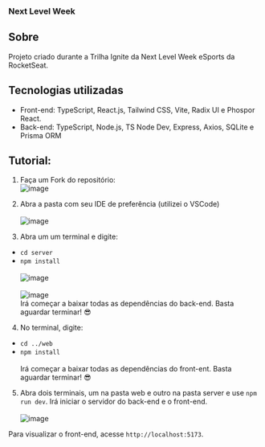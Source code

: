 ### Next Level Week

## Sobre
Projeto criado durante a Trilha Ignite da Next Level Week eSports da RocketSeat.

## Tecnologias utilizadas
- Front-end: TypeScript, React.js, Tailwind CSS, Vite, Radix UI e Phospor React.
- Back-end: TypeScript, Node.js, TS Node Dev, Express, Axios, SQLite e Prisma ORM

## Tutorial:

1. Faça um Fork do repositório:<br>
![image](https://user-images.githubusercontent.com/58668840/190938842-1b679baa-030d-49ee-a517-19fb55096307.png)

2. Abra a pasta com seu IDE de preferência (utilizei o VSCode)<br><br>
![image](https://user-images.githubusercontent.com/58668840/190938933-8c0719c0-5b5a-4132-b257-6b88a204347f.png)

3. Abra um um terminal e digite:

  - ```cd server```
  - ```npm install```<br><br>
![image](https://user-images.githubusercontent.com/58668840/190939001-59af6595-8cdc-41a7-95b9-d703afc8de01.png)<br><br>
![image](https://user-images.githubusercontent.com/58668840/190939045-676bbb0b-07d6-40d8-9e75-ad3e6524ce6b.png)<br>
Irá começar a baixar todas as dependências do back-end. Basta aguardar terminar! 😎

4. No terminal, digite:
  - ```cd ../web```
  - ```npm install```<br><br>
Irá começar a baixar todas as dependências do front-ent. Basta aguardar terminar! 😎

5. Abra dois terminais, um na pasta web e outro na pasta server e use ```npm run dev```. Irá iniciar o servidor do back-end e o front-end.<br><br>
![image](https://user-images.githubusercontent.com/58668840/190939407-409c1d9e-c6eb-41f2-987c-c1261eb03638.png)

Para visualizar o front-end, acesse ```http://localhost:5173```.
